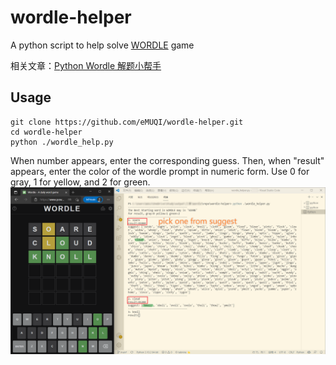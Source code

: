 # wordle-helper
A python script to help solve [WORDLE](https://www.powerlanguage.co.uk/wordle/) game

相关文章：[Python Wordle 解题小帮手](https://wulu.zone/posts/Wordle-Python)

## Usage
```
git clone https://github.com/eMUQI/wordle-helper.git
cd wordle-helper
python ./wordle_help.py
```

When number appears, enter the corresponding guess.
Then, when "result" appears, enter the color of the wordle prompt in numeric form. Use 0 for gray, 1 for yellow, and 2 for green.
![usage](./img/usage.png)